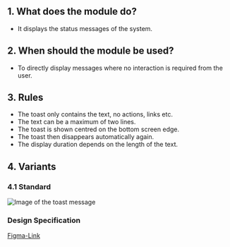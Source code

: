 ## 1. What does the module do? 
*   It displays the status messages of the system.

## 2. When should the module be used? 
*   To directly display messages where no interaction is required from the user.

## 3. Rules 
*   The toast only contains the text, no actions, links etc. 
*   The text can be a maximum of two lines. 
*   The toast is shown centred on the bottom screen edge. 
*   The toast then disappears automatically again. 
*   The display duration depends on the length of the text.

## 4. Variants 
### 4.1 Standard
![Image of the toast message](https://raw.githubusercontent.com/sbb-design-systems/design-system-mobile-documentation/doku-update/documentation/toast/images/MM05.png 'class: image')

### Design Specification
[Figma-Link](https://www.figma.com/file/WOtLIam1xwrqcgnAITsEhV/Design-System-Mobile?node-id=36%3A16488)